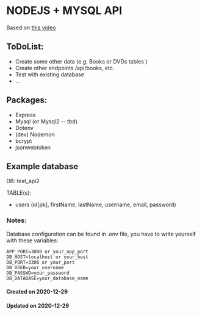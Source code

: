 # NODEJS + MYSQL API 

Based on [this video](https://www.youtube.com/watch?v=WfCJ3sHnLBM)

## ToDoList:
- Create some other data (e.g. Books or DVDs tables )
- Create other endpoints /api/books, etc.
- Test with existing database
- ...

## Packages:
- Express
- Mysql (or Mysql2 -- tbd)
- Dotenv
- (dev) Nodemon
- bcrypt
- jsonwebtoken

## Example database 
DB: test_api2

TABLE(s): 
- users (id[pk], firstName, lastName, username, email, password)


### Notes:
Database configuration can be found in .env file, you have to write yourself with these variables: 

```
APP_PORT=3000 or your_app_port
DB_HOST=localhost or your_host
DB_PORT=3306 or your_port
DB_USER=your_username
DB_PASSWD=your_password
DB_DATABASE=your_database_name 
```

#### Created on 2020-12-29
#### Updated on 2020-12-29